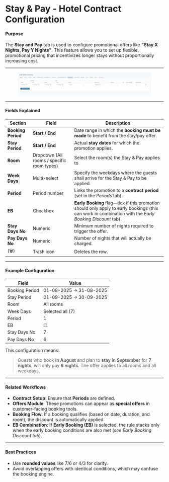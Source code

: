 # Stay & Pay - Hotel Contract Configuration

#### Purpose

The **Stay and Pay** tab is used to configure promotional offers like **"Stay X Nights, Pay Y Nights"**. This feature allows you to set up flexible, promotional pricing that incentivizes longer stays without proportionally increasing cost.

***

<figure><img src="../.gitbook/assets/image (1) (1) (1) (1) (1) (1) (1) (1) (1) (1) (1) (1) (1) (1) (1) (1) (1) (1) (1) (1) (1) (1) (1) (1) (1) (1) (1) (1) (1) (1) (1) (1) (1) (1) (1).png" alt=""><figcaption></figcaption></figure>

***

#### Fields Explained

| Section            | Field                                      | Description                                                                                                                                             |
| ------------------ | ------------------------------------------ | ------------------------------------------------------------------------------------------------------------------------------------------------------- |
| **Booking Period** | **Start / End**                            | Date range in which the **booking must be made** to benefit from the stay/pay offer.                                                                    |
| **Stay Period**    | **Start / End**                            | Actual **stay dates** for which the promotion applies.                                                                                                  |
| **Room**           | Dropdown (All rooms / specific room types) | Select the room(s) the Stay & Pay applies to                                                                                                            |
| **Week Days**      | Multi-select                               | Specify the weekdays where the guests shall arrive for the Stay & Pay to be applied                                                                     |
| **Period**         | Period number                              | Links the promotion to a **contract period** (set in the _Periods_ tab).                                                                                |
| **EB**             | Checkbox                                   | **Early Booking** flag—tick if this promotion should only apply to early bookings (this can work in combination with the _Early Booking Discount_ tab). |
| **Stay Days No**   | Numeric                                    | Minimum number of nights required to trigger the offer.                                                                                                 |
| **Pay Days No**    | Numeric                                    | Number of nights that will actually be charged.                                                                                                         |
| (🗑)               | Trash icon                                 | Deletes the row.                                                                                                                                        |

***

#### Example Configuration

| Field          | Value                   |
| -------------- | ----------------------- |
| Booking Period | 01-08-2025 → 31-08-2025 |
| Stay Period    | 01-09-2025 → 30-09-2025 |
| Room           | All rooms               |
| Week Days      | Selected all (7)        |
| Period         | 1                       |
| EB             | ☐                       |
| Stay Days No   | 7                       |
| Pay Days No    | 6                       |

This configuration means:

> Guests who book **in August** and plan to **stay in September** for **7 nights**, will only pay **6 nights**. The offer applies to all rooms and all weekdays.

***

#### Related Workflows

* **Contract Setup**: Ensure that **Periods** are defined.
* **Offers Module**: These promotions can appear as **special offers** in customer-facing booking tools.
* **Booking Flow**: If a booking qualifies (based on date, duration, and room), the discount is automatically applied.
* **EB Combination**: If **Early Booking (EB)** is selected, the rule stacks only when the early booking conditions are also met (_see Early Booking Discount tab_).

***

#### Best Practices

* Use **rounded values** like 7/6 or 4/3 for clarity.
* Avoid overlapping offers with identical conditions, which may confuse the booking engine.
